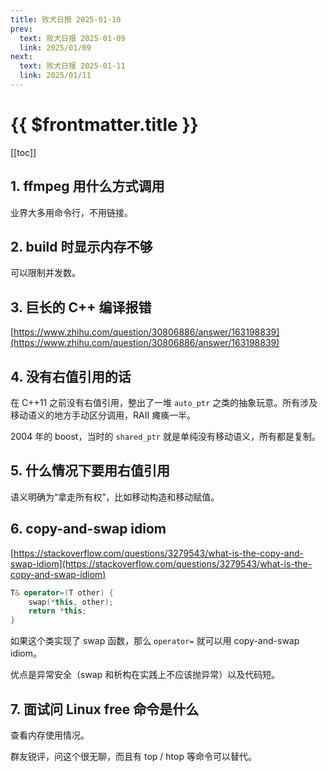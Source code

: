 ```yaml
---
title: 败犬日报 2025-01-10
prev:
  text: 败犬日报 2025-01-09
  link: 2025/01/09
next:
  text: 败犬日报 2025-01-11
  link: 2025/01/11
---
```


# {{ $frontmatter.title }}

[[toc]]

## 1. ffmpeg 用什么方式调用

业界大多用命令行，不用链接。

## 2. build 时显示内存不够

可以限制并发数。

## 3. 巨长的 C++ 编译报错

[https://www.zhihu.com/question/30806886/answer/163198839](https://www.zhihu.com/question/30806886/answer/163198839)

## 4. 没有右值引用的话

在 C++11 之前没有右值引用，整出了一堆 `auto_ptr` 之类的抽象玩意。所有涉及移动语义的地方手动区分调用，RAII 瘫痪一半。

2004 年的 boost，当时的 `shared_ptr` 就是单纯没有移动语义，所有都是复制。

## 5. 什么情况下要用右值引用

语义明确为“拿走所有权”，比如移动构造和移动赋值。

## 6. copy-and-swap idiom

[https://stackoverflow.com/questions/3279543/what-is-the-copy-and-swap-idiom](https://stackoverflow.com/questions/3279543/what-is-the-copy-and-swap-idiom)

```cpp
T& operator=(T other) {
    swap(*this, other);
    return *this;
}
```

如果这个类实现了 swap 函数，那么 `operator=` 就可以用 copy-and-swap idiom。

优点是异常安全（swap 和析构在实践上不应该抛异常）以及代码短。

## 7. 面试问 Linux free 命令是什么

查看内存使用情况。

群友锐评，问这个很无聊，而且有 top / htop 等命令可以替代。
